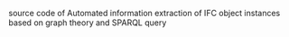 source code of Automated information extraction of IFC object instances based on graph theory and SPARQL query